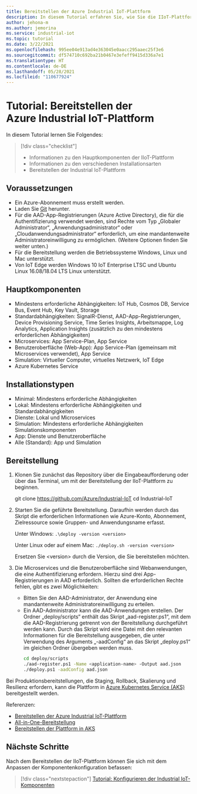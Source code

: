 ```yaml
---
title: Bereitstellen der Azure Industrial IoT-Plattform
description: In diesem Tutorial erfahren Sie, wie Sie die IIoT-Plattform bereitstellen.
author: jehona-m
ms.author: jemorina
ms.service: industrial-iot
ms.topic: tutorial
ms.date: 3/22/2021
ms.openlocfilehash: 995ee04e913ad4e363045e0aacc295aaec25f3e6
ms.sourcegitcommit: df574710c692ba21b0467e3efeff9415d336a7e1
ms.translationtype: HT
ms.contentlocale: de-DE
ms.lasthandoff: 05/28/2021
ms.locfileid: "110677924"
---
```

# <a name="tutorial-deploy-the-azure-industrial-iot-platform"></a>Tutorial: Bereitstellen der Azure Industrial IoT-Plattform

In diesem Tutorial lernen Sie Folgendes:

> [!div class="checklist"]
> * Informationen zu den Hauptkomponenten der IIoT-Plattform
> * Informationen zu den verschiedenen Installationsarten
> * Bereitstellen der Industrial IoT-Plattform

## <a name="prerequisites"></a>Voraussetzungen

- Ein Azure-Abonnement muss erstellt werden.
- Laden Sie [Git](https://git-scm.com/downloads) herunter.
- Für die AAD-App-Registrierungen (Azure Active Directory), die für die Authentifizierung verwendet werden, sind Rechte vom Typ „Globaler Administrator“, „Anwendungsadministrator“ oder „Cloudanwendungsadministrator“ erforderlich, um eine mandantenweite Administratoreinwilligung zu ermöglichen. (Weitere Optionen finden Sie weiter unten.)
- Für die Bereitstellung werden die Betriebssysteme Windows, Linux und Mac unterstützt.
- Von IoT Edge werden Windows 10 IoT Enterprise LTSC und Ubuntu Linux 16.08/18.04 LTS Linux unterstützt.

## <a name="main-components"></a>Hauptkomponenten

- Mindestens erforderliche Abhängigkeiten: IoT Hub, Cosmos DB, Service Bus, Event Hub, Key Vault, Storage
- Standardabhängigkeiten: SignalR-Dienst, AAD-App-Registrierungen, Device Provisioning Service, Time Series Insights, Arbeitsmappe, Log Analytics, Application Insights (zusätzlich zu den mindestens erforderlichen Abhängigkeiten)
- Microservices: App Service-Plan, App Service
- Benutzeroberfläche (Web-App): App Service-Plan (gemeinsam mit Microservices verwendet), App Service
- Simulation: Virtueller Computer, virtuelles Netzwerk, IoT Edge
- Azure Kubernetes Service

## <a name="installation-types"></a>Installationstypen

- Minimal: Mindestens erforderliche Abhängigkeiten
- Lokal: Mindestens erforderliche Abhängigkeiten und Standardabhängigkeiten
- Dienste: Lokal und Microservices
- Simulation: Mindestens erforderliche Abhängigkeiten Simulationskomponenten
- App: Dienste und Benutzeroberfläche
- Alle (Standard): App und Simulation

## <a name="deployment"></a>Bereitstellung

1. Klonen Sie zunächst das Repository über die Eingabeaufforderung oder über das Terminal, um mit der Bereitstellung der IIoT-Plattform zu beginnen.

    git clone https://github.com/Azure/Industrial-IoT  cd Industrial-IoT

2. Starten Sie die geführte Bereitstellung. Daraufhin werden durch das Skript die erforderlichen Informationen wie Azure-Konto, Abonnement, Zielressource sowie Gruppen- und Anwendungsname erfasst.

    Unter Windows:
        ```
        .\deploy -version <version>
        ```

    Unter Linux oder auf einem Mac:
        ```
        ./deploy.sh -version <version>
        ```

    Ersetzen Sie \<version> durch die Version, die Sie bereitstellen möchten.

3. Die Microservices und die Benutzeroberfläche sind Webanwendungen, die eine Authentifizierung erfordern. Hierzu sind drei App-Registrierungen in AAD erforderlich. Sollten die erforderlichen Rechte fehlen, gibt es zwei Möglichkeiten:

    - Bitten Sie den AAD-Administrator, der Anwendung eine mandantenweite Administratoreinwilligung zu erteilen.
    - Ein AAD-Administrator kann die AAD-Anwendungen erstellen. Der Ordner „deploy/scripts“ enthält das Skript „aad-register.ps1“, mit dem die AAD-Registrierung getrennt von der Bereitstellung durchgeführt werden kann. Durch das Skript wird eine Datei mit den relevanten Informationen für die Bereitstellung ausgegeben, die unter Verwendung des Arguments „-aadConfig“ an das Skript „deploy.ps1“ im gleichen Ordner übergeben werden muss.
        ```bash
        cd deploy/scripts
        ./aad-register.ps1 -Name <application-name> -Output aad.json
        ./deploy.ps1 -aadConfig aad.json
        ```

Bei Produktionsbereitstellungen, die Staging, Rollback, Skalierung und Resilienz erfordern, kann die Plattform in [Azure Kubernetes Service (AKS)](https://github.com/Azure/Industrial-IoT/blob/master/docs/deploy/howto-deploy-aks.md) bereitgestellt werden.

Referenzen:
- [Bereitstellen der Azure Industrial IoT-Plattform](https://github.com/Azure/Industrial-IoT/tree/master/docs/deploy)
- [All-in-One-Bereitstellung](https://github.com/Azure/Industrial-IoT/blob/master/docs/deploy/howto-deploy-all-in-one.md)
- [Bereitstellen der Plattform in AKS](https://github.com/Azure/Industrial-IoT/blob/master/docs/deploy/howto-deploy-aks.md)


## <a name="next-steps"></a>Nächste Schritte
Nach dem Bereitstellen der IIoT-Plattform können Sie sich mit dem Anpassen der Komponentenkonfiguration befassen:

> [!div class="nextstepaction"]
> [Tutorial: Konfigurieren der Industrial IoT-Komponenten](tutorial-configure-industrial-iot-components.md)
